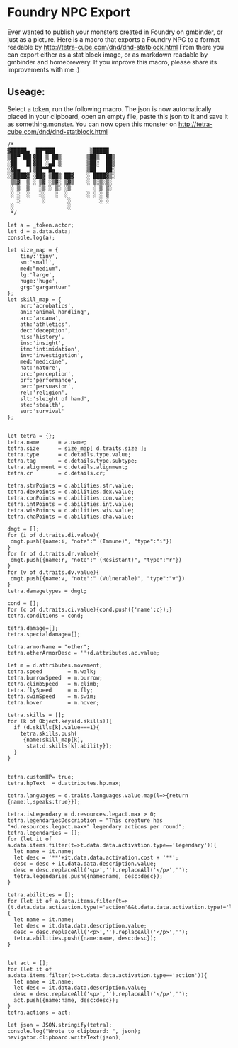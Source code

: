 # Foundry NPC Export
Ever wanted to publish your monsters created in Foundry on gmbinder, or just as a picture. Here is a macro that exports a Foundry NPC to a format readable by 
http://tetra-cube.com/dnd/dnd-statblock.html
From there you can export either as a stat block image, or as markdown readable by gmbinder and homebrewery. If you improve this macro, please share its improvements with me :)

## Useage:
Select a token, run the following macro. The json is now automatically placed in your clipboard, open an empty file, paste this json to it and save it as something.monster. You can now open this monster on 
http://tetra-cube.com/dnd/dnd-statblock.html

```JS
/*
▓█████▄  ██▀███           ▒█████  
▒██▀ ██▌▓██ ▒ ██▒        ▒██▒  ██▒
░██   █▌▓██ ░▄█ ▒        ▒██░  ██▒
░▓█▄   ▌▒██▀▀█▄          ▒██   ██░
░▒████▓ ░██▓ ▒██▒ ██▓    ░ ████▓▒░
 ▒▒▓  ▒ ░ ▒▓ ░▒▓░ ▒▓▒    ░ ▒░▒░▒░ 
 ░ ▒  ▒   ░▒ ░ ▒░ ░▒       ░ ▒ ▒░ 
 ░ ░  ░   ░░   ░  ░      ░ ░ ░ ▒  
   ░       ░       ░         ░ ░  
 ░                 ░              
 */

let a = _token.actor;
let d = a.data.data;
console.log(a);

let size_map = {
	tiny:'tiny',
	sm:'small',
	med:"medium", 
	lg:'large', 
	huge:'huge', 
	grg:"gargantuan"
};
let skill_map = {
	acr:'acrobatics',
	ani:'animal handling',
	arc:'arcana',
	ath:'athletics',
	dec:'deception',
	his:'history',
	ins:'insight',
	itm:'intimidation',
	inv:'investigation',
	med:'medicine',
	nat:'nature',
	prc:'perception',
	prf:'performance',
	per:'persuasion',
	rel:'religion',
	slt:'sleight of hand',
	ste:'stealth',
	sur:'survival'
};


let tetra = {};
tetra.name      = a.name;
tetra.size      = size_map[ d.traits.size ];
tetra.type      = d.details.type.value;
tetra.tag       = d.details.type.subtype;
tetra.alignment = d.details.alignment;
tetra.cr        = d.details.cr;

tetra.strPoints = d.abilities.str.value;
tetra.dexPoints = d.abilities.dex.value;
tetra.conPoints = d.abilities.con.value;
tetra.intPoints = d.abilities.int.value;
tetra.wisPoints = d.abilities.wis.value;
tetra.chaPoints = d.abilities.cha.value;

dmgt = [];
for (i of d.traits.di.value){
 dmgt.push({name:i, "note":" (Immune)", "type":"i"})
}
for (r of d.traits.dr.value){
 dmgt.push({name:r, "note":" (Resistant)", "type":"r"})
}
for (v of d.traits.dv.value){
 dmgt.push({name:v, "note":" (Vulnerable)", "type":"v"})
}
tetra.damagetypes = dmgt;

cond = [];
for (c of d.traits.ci.value){cond.push({'name':c});}
tetra.conditions = cond;

tetra.damage=[];
tetra.specialdamage=[];

tetra.armorName = "other";
tetra.otherArmorDesc = ''+d.attributes.ac.value;

let m = d.attributes.movement;
tetra.speed        = m.walk;
tetra.burrowSpeed  = m.burrow;
tetra.climbSpeed   = m.climb;
tetra.flySpeed     = m.fly;
tetra.swimSpeed    = m.swim;
tetra.hover        = m.hover;

tetra.skills = [];
for (k of Object.keys(d.skills)){
  if (d.skills[k].value===1){
    tetra.skills.push(
     {name:skill_map[k], 
      stat:d.skills[k].ability});
  }
}


tetra.customHP= true;
tetra.hpText  = d.attributes.hp.max;

tetra.languages = d.traits.languages.value.map(l=>{return {name:l,speaks:true}});

tetra.isLegendary = d.resources.legact.max > 0;
tetra.legendariesDescription = "This creature has "+d.resources.legact.max+" legendary actions per round";
tetra.legendaries = [];
for (let it of a.data.items.filter(t=>t.data.data.activation.type=='legendary')){
  let name = it.name;
  let desc = '**'+it.data.data.activation.cost + '**';
  desc = desc + it.data.data.description.value;
  desc = desc.replaceAll('<p>','').replaceAll('</p>','');  
  tetra.legendaries.push({name:name, desc:desc});
}

tetra.abilities = [];
for (let it of a.data.items.filter(t=>(t.data.data.activation.type!='action'&&t.data.data.activation.type!='legendary'))){
  let name = it.name;
  let desc = it.data.data.description.value;
  desc = desc.replaceAll('<p>','').replaceAll('</p>','');  
  tetra.abilities.push({name:name, desc:desc});
}


let act = [];
for (let it of a.data.items.filter(t=>t.data.data.activation.type=='action')){
  let name = it.name;
  let desc = it.data.data.description.value;
  desc = desc.replaceAll('<p>','').replaceAll('</p>','');  
  act.push({name:name, desc:desc});
}
tetra.actions = act;

let json = JSON.stringify(tetra);
console.log("Wrote to clipboard: ", json);
navigator.clipboard.writeText(json);
```
